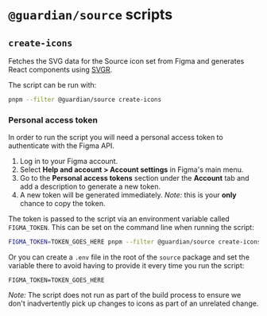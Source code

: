 # `@guardian/source` scripts

## `create-icons`

Fetches the SVG data for the Source icon set from Figma and generates React components using [SVGR](https://github.com/gregberge/svgr).

The script can be run with:

```sh
pnpm --filter @guardian/source create-icons
```

### Personal access token

In order to run the script you will need a personal access token to authenticate with the Figma API.

1. Log in to your Figma account.
2. Select **Help and account > Account settings** in Figma's main menu.
3. Go to the **Personal access tokens** section under the **Account** tab and add a description to generate a new token.
4. A new token will be generated immediately. _Note:_ this is your **only** chance to copy the token.

The token is passed to the script via an environment variable called `FIGMA_TOKEN`. This can be set on the command line when running the script:

```sh
FIGMA_TOKEN=TOKEN_GOES_HERE pnpm --filter @guardian/source create-icons
```

Or you can create a `.env` file in the root of the `source` package and set the variable there to avoid having to provide it every time you run the script:

```env
FIGMA_TOKEN=TOKEN_GOES_HERE
```

_Note:_ The script does not run as part of the build process to ensure we don't inadvertently pick up changes to icons as part of an unrelated change.
